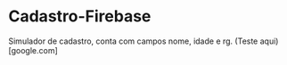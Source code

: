 # Cadastro-Firebase
Simulador de cadastro, conta com campos nome, idade e rg.
(Teste aqui) [google.com]
